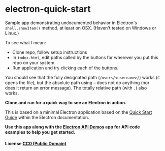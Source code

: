 # electron-quick-start

Sample app demonstrating undocumented behavior in Electron's `shell.showItem()` method, at least on OSX. (Haven't tested on Windows or Linux.)

To see what I mean:
* Clone repo, follow setup instructions
* In `index.html`, edit paths called by the buttons for wherever you put this repo on your system.
* Run application and try clicking each of the buttons.

You should see that the fully designated path (`/users/<username>/`) works (it opens the file), but the absolute path using `~` does not do anything (nor does it return an error message). The totally relative path (with `.`) also works.

**Clone and run for a quick way to see an Electron in action.**

This is based on a minimal Electron application based on the [Quick Start Guide](http://electron.atom.io/docs/latest/tutorial/quick-start) within the Electron documentation.

**Use this app along with the [Electron API Demos](http://electron.atom.io/#get-started) app for API code examples to help you get started.**

#### License [CC0 (Public Domain)](LICENSE.md)
